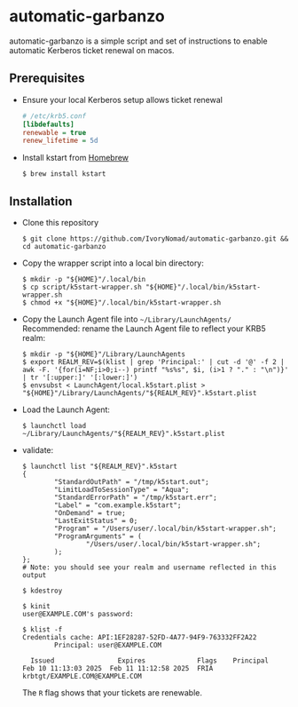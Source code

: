 # automatic-garbanzo
automatic-garbanzo is a simple script and set of instructions to enable
automatic Kerberos ticket renewal on macos.

## Prerequisites
- Ensure your local Kerberos setup allows ticket renewal
  ```ini
  # /etc/krb5.conf
  [libdefaults]
  renewable = true
  renew_lifetime = 5d
  ``` 
- Install kstart from [Homebrew](https://brew.sh/)
  ```shell-session
  $ brew install kstart
  ```

## Installation
- Clone this repository
  ```shell-session
  $ git clone https://github.com/IvoryNomad/automatic-garbanzo.git && cd automatic-garbanzo
  ```
- Copy the wrapper script into a local bin directory:
  ```shell-session
  $ mkdir -p "${HOME}"/.local/bin
  $ cp script/k5start-wrapper.sh "${HOME}"/.local/bin/k5start-wrapper.sh
  $ chmod +x "${HOME}"/.local/bin/k5start-wrapper.sh
  ```
- Copy the Launch Agent file into `~/Library/LaunchAgents/`
  Recommended: rename the Launch Agent file to reflect your KRB5 realm:
  ```shell-session
  $ mkdir -p "${HOME}"/Library/LaunchAgents
  $ export REALM_REV=$(klist | grep 'Principal:' | cut -d '@' -f 2 | awk -F. '{for(i=NF;i>0;i--) printf "%s%s", $i, (i>1 ? "." : "\n")}' | tr '[:upper:]' '[:lower:]')
  $ envsubst < LaunchAgent/local.k5start.plist > "${HOME}"/Library/LaunchAgents/"${REALM_REV}".k5start.plist
  ```
- Load the Launch Agent:
  ```shell-session
  $ launchctl load ~/Library/LaunchAgents/"${REALM_REV}".k5start.plist
  ```
- validate:
  ```shell-session
  $ launchctl list "${REALM_REV}".k5start
  {
          "StandardOutPath" = "/tmp/k5start.out";
          "LimitLoadToSessionType" = "Aqua";
          "StandardErrorPath" = "/tmp/k5start.err";
          "Label" = "com.example.k5start";
          "OnDemand" = true;
          "LastExitStatus" = 0;
          "Program" = "/Users/user/.local/bin/k5start-wrapper.sh";
          "ProgramArguments" = (
                  "/Users/user/.local/bin/k5start-wrapper.sh";
          );
  };
  # Note: you should see your realm and username reflected in this output

  $ kdestroy
  
  $ kinit
  user@EXAMPLE.COM's password: 
  
  $ klist -f
  Credentials cache: API:1EF28287-52FD-4A77-94F9-763332FF2A22
          Principal: user@EXAMPLE.COM
  
    Issued                Expires             Flags    Principal
  Feb 10 11:13:03 2025  Feb 11 11:12:58 2025  FRIA   krbtgt/EXAMPLE.COM@EXAMPLE.COM
  ```
  The `R` flag shows that your tickets are renewable.

